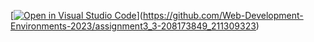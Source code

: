 [[![Open in Visual Studio Code](https://classroom.github.com/assets/open-in-vscode-718a45dd9cf7e7f842a935f5ebbe5719a5e09af4491e668f4dbf3b35d5cca122.svg)](https://classroom.github.com/online_ide?assignment_repo_id=11449441&assignment_repo_type=AssignmentRepo)](https://github.com/Web-Development-Environments-2023/assignment3_3-208173849_211309323)
